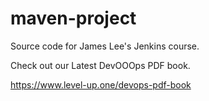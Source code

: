# maven-project
Source code for James Lee's Jenkins course.

Check out our Latest DevOOOps PDF book.

https://www.level-up.one/devops-pdf-book
